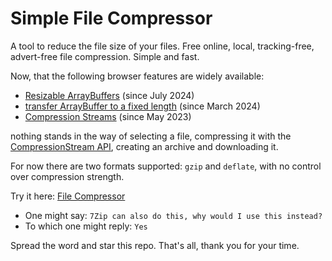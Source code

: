 # Simple File Compressor
A tool to reduce the file size of your files. Free online, local, tracking-free, advert-free file compression. Simple and fast.

Now, that the following browser features are widely available: 

- [Resizable ArrayBuffers](https://developer.mozilla.org/en-US/docs/Web/JavaScript/Reference/Global_Objects/ArrayBuffer/resizable#browser_compatibility) (since July 2024)
- [transfer ArrayBuffer to a fixed length](https://developer.mozilla.org/en-US/docs/Web/JavaScript/Reference/Global_Objects/ArrayBuffer/transferToFixedLength#browser_compatibility) (since March 2024)
- [Compression Streams](https://developer.mozilla.org/en-US/docs/Web/API/Compression_Streams_API#browser_compatibility) (since May 2023)

nothing stands in the way of selecting a file, compressing it with the [CompressionStream API](https://developer.mozilla.org/en-US/docs/Web/API/CompressionStream), creating an archive and downloading it.

For now there are two formats supported: `gzip` and `deflate`, with no control over compression strength. 

Try it here: [File Compressor](https://39zde.github.io/simple-file-compressor/)

- One might say: `7Zip can also do this, why would I use this instead?`
- To which one might reply: `Yes`

Spread the word and star this repo. That's all, thank you for your time.
